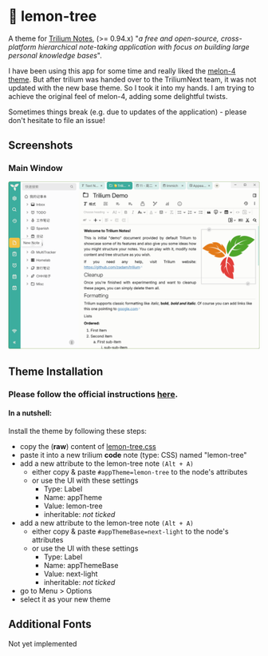 # 🍋 lemon-tree
A theme for [Trilium Notes](https://github.com/TriliumNext/Trilium), (>= 0.94.x) "_a free and open-source, cross-platform hierarchical note-taking application with focus on building large personal knowledge bases_". 

I have been using this app for some time and really liked the [melon-4 theme](https://github.com/raphwriter/trilium-theme-melon). But after trilium was handed over to the TriliumNext team, it was not updated with the new base theme. So I took it into my hands. I am trying to achieve the original feel of melon-4, adding some delightful twists.

Sometimes things break (e.g. due to updates of the application) - please don't hesitate to file an issue!

## Screenshots
### Main Window
![screenshot](./screenshots/lemon-tree-screenshot.png)

## Theme Installation

### Please follow the official instructions [here](https://github.com/TriliumNext/Trilium/wiki/Themes).

#### In a nutshell:
Install the theme by following these steps:
- copy the (**raw**) content of [lemon-tree.css](./lemon-tree.css)
- paste it into a new trilium **code** note (type: CSS) named "lemon-tree"
- add a new attribute to the lemon-tree note `(Alt + A)`
  - either copy & paste `#appTheme=lemon-tree` to the node's attributes
  - or use the UI with these settings
    - Type: Label
    - Name: appTheme
    - Value: lemon-tree
    - inheritable: _not ticked_
- add a new attribute to the lemon-tree note `(Alt + A)`
  - either copy & paste `#appThemeBase=next-light` to the node's attributes
  - or use the UI with these settings
    - Type: Label
    - Name: appThemeBase
    - Value: next-light
    - inheritable: _not ticked_
- go to Menu > Options
- select it as your new theme

## Additional Fonts
Not yet implemented

